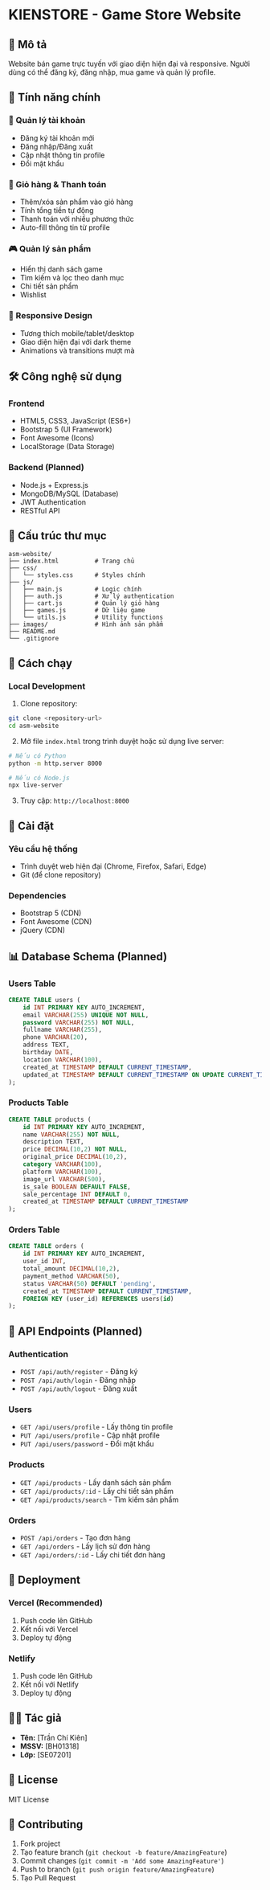 # KIENSTORE - Game Store Website

## 📝 Mô tả
Website bán game trực tuyến với giao diện hiện đại và responsive. Người dùng có thể đăng ký, đăng nhập, mua game và quản lý profile.

## 🚀 Tính năng chính

### 👤 Quản lý tài khoản
- Đăng ký tài khoản mới
- Đăng nhập/Đăng xuất
- Cập nhật thông tin profile
- Đổi mật khẩu

### 🛒 Giỏ hàng & Thanh toán
- Thêm/xóa sản phẩm vào giỏ hàng
- Tính tổng tiền tự động
- Thanh toán với nhiều phương thức
- Auto-fill thông tin từ profile

### 🎮 Quản lý sản phẩm
- Hiển thị danh sách game
- Tìm kiếm và lọc theo danh mục
- Chi tiết sản phẩm
- Wishlist

### 📱 Responsive Design
- Tương thích mobile/tablet/desktop
- Giao diện hiện đại với dark theme
- Animations và transitions mượt mà

## 🛠️ Công nghệ sử dụng

### Frontend
- HTML5, CSS3, JavaScript (ES6+)
- Bootstrap 5 (UI Framework)
- Font Awesome (Icons)
- LocalStorage (Data Storage)

### Backend (Planned)
- Node.js + Express.js
- MongoDB/MySQL (Database)
- JWT Authentication
- RESTful API

## 📁 Cấu trúc thư mục

```
asm-website/
├── index.html          # Trang chủ
├── css/
│   └── styles.css      # Styles chính
├── js/
│   ├── main.js         # Logic chính
│   ├── auth.js         # Xử lý authentication
│   ├── cart.js         # Quản lý giỏ hàng
│   ├── games.js        # Dữ liệu game
│   └── utils.js        # Utility functions
├── images/             # Hình ảnh sản phẩm
├── README.md
└── .gitignore
```

## 🚀 Cách chạy

### Local Development
1. Clone repository:
```bash
git clone <repository-url>
cd asm-website
```

2. Mở file `index.html` trong trình duyệt hoặc sử dụng live server:
```bash
# Nếu có Python
python -m http.server 8000

# Nếu có Node.js
npx live-server
```

3. Truy cập: `http://localhost:8000`

## 🔧 Cài đặt

### Yêu cầu hệ thống
- Trình duyệt web hiện đại (Chrome, Firefox, Safari, Edge)
- Git (để clone repository)

### Dependencies
- Bootstrap 5 (CDN)
- Font Awesome (CDN)
- jQuery (CDN)

## 📊 Database Schema (Planned)

### Users Table
```sql
CREATE TABLE users (
    id INT PRIMARY KEY AUTO_INCREMENT,
    email VARCHAR(255) UNIQUE NOT NULL,
    password VARCHAR(255) NOT NULL,
    fullname VARCHAR(255),
    phone VARCHAR(20),
    address TEXT,
    birthday DATE,
    location VARCHAR(100),
    created_at TIMESTAMP DEFAULT CURRENT_TIMESTAMP,
    updated_at TIMESTAMP DEFAULT CURRENT_TIMESTAMP ON UPDATE CURRENT_TIMESTAMP
);
```

### Products Table
```sql
CREATE TABLE products (
    id INT PRIMARY KEY AUTO_INCREMENT,
    name VARCHAR(255) NOT NULL,
    description TEXT,
    price DECIMAL(10,2) NOT NULL,
    original_price DECIMAL(10,2),
    category VARCHAR(100),
    platform VARCHAR(100),
    image_url VARCHAR(500),
    is_sale BOOLEAN DEFAULT FALSE,
    sale_percentage INT DEFAULT 0,
    created_at TIMESTAMP DEFAULT CURRENT_TIMESTAMP
);
```

### Orders Table
```sql
CREATE TABLE orders (
    id INT PRIMARY KEY AUTO_INCREMENT,
    user_id INT,
    total_amount DECIMAL(10,2),
    payment_method VARCHAR(50),
    status VARCHAR(50) DEFAULT 'pending',
    created_at TIMESTAMP DEFAULT CURRENT_TIMESTAMP,
    FOREIGN KEY (user_id) REFERENCES users(id)
);
```

## 🔄 API Endpoints (Planned)

### Authentication
- `POST /api/auth/register` - Đăng ký
- `POST /api/auth/login` - Đăng nhập
- `POST /api/auth/logout` - Đăng xuất

### Users
- `GET /api/users/profile` - Lấy thông tin profile
- `PUT /api/users/profile` - Cập nhật profile
- `PUT /api/users/password` - Đổi mật khẩu

### Products
- `GET /api/products` - Lấy danh sách sản phẩm
- `GET /api/products/:id` - Lấy chi tiết sản phẩm
- `GET /api/products/search` - Tìm kiếm sản phẩm

### Orders
- `POST /api/orders` - Tạo đơn hàng
- `GET /api/orders` - Lấy lịch sử đơn hàng
- `GET /api/orders/:id` - Lấy chi tiết đơn hàng

## 🚀 Deployment

### Vercel (Recommended)
1. Push code lên GitHub
2. Kết nối với Vercel
3. Deploy tự động

### Netlify
1. Push code lên GitHub
2. Kết nối với Netlify
3. Deploy tự động

## 👨‍💻 Tác giả
- **Tên:** [Trần Chí Kiên]
- **MSSV:** [BH01318]
- **Lớp:** [SE07201]

## 📄 License
MIT License

## 🤝 Contributing
1. Fork project
2. Tạo feature branch (`git checkout -b feature/AmazingFeature`)
3. Commit changes (`git commit -m 'Add some AmazingFeature'`)
4. Push to branch (`git push origin feature/AmazingFeature`)
5. Tạo Pull Request 

